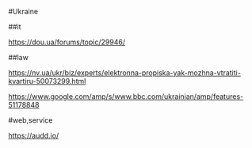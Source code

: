 #Ukraine

##it

https://dou.ua/forums/topic/29946/

##law

https://nv.ua/ukr/biz/experts/elektronna-propiska-yak-mozhna-vtratiti-kvartiru-50073299.html

https://www.google.com/amp/s/www.bbc.com/ukrainian/amp/features-51178848

#web,service

https://audd.io/
